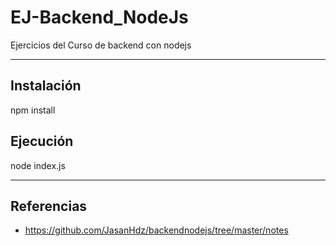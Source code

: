 # EJ-Backend_NodeJs
Ejercicios del Curso de backend con nodejs
___
## Instalación
npm install

## Ejecución
node index.js
___
## Referencias
- https://github.com/JasanHdz/backendnodejs/tree/master/notes

